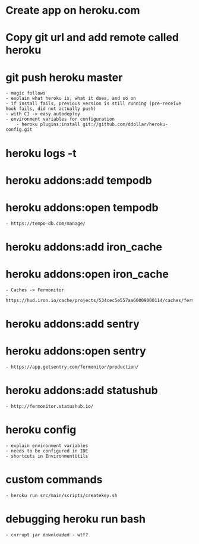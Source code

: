 # Create app on heroku.com

# Copy git url and add remote called heroku

# git push heroku master
	- magic follows
	- explain what heroku is, what it does, and so on
	- if install fails, previous version is still running (pre-receive hook fails, did not actually push)
	- with CI -> easy autodeploy
	- environment variables for configuration
		- heroku plugins:install git://github.com/ddollar/heroku-config.git


# heroku logs -t

# heroku addons:add tempodb

# heroku addons:open tempodb

	- https://tempo-db.com/manage/

# heroku addons:add iron_cache

# heroku addons:open iron_cache

	- Caches -> Fermonitor
	- https://hud.iron.io/cache/projects/534cec5e557aa60009000114/caches/fermonitor

# heroku addons:add sentry

# heroku addons:open sentry

	- https://app.getsentry.com/fermonitor/production/

# heroku addons:add statushub

	- http://fermonitor.statushub.io/

# heroku config

	- explain environment variables
	- needs to be configured in IDE
	- shortcuts in EnvironmentUtils

# custom commands
	
	- heroku run src/main/scripts/createkey.sh

# debugging heroku run bash

	- corrupt jar downloaded - wtf?

